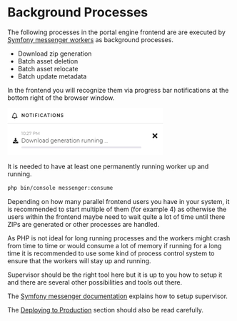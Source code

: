 # Background Processes

The following processes in the portal engine frontend are are executed by 
[Symfony messenger workers](https://symfony.com/doc/current/messenger.html) as background processes.

* Download zip generation
* Batch asset deletion 
* Batch asset relocate
* Batch update metadata

In the frontend you will recognize them via progress bar notifications at the bottom right of the browser window.

<div class="image-as-lightbox"></div>

![Download Generation Running](../img/admin_docs/download-generation-running.png)

It is needed to have at least one permanently running worker up and running. 

```bash
php bin/console messenger:consume
```

Depending on how many parallel frontend users you have in your system, it is recommended to start 
multiple of them (for example 4) as otherwise the users within the frontend maybe 
need to wait quite a lot of time until there ZIPs are generated or other processes are handled.

As PHP is not ideal for long running processes and the workers might crash from time to time
or would consume a lot of memory if running for a long time it is recommended to use 
some kind of process control system to ensure that the workers will stay up and running.

Supervisor should be the right tool here but it is up to you how to setup it and there are 
several other possibilities and tools out there. 

The [Symfony messenger documentation](https://symfony.com/doc/current/messenger.html#supervisor-configuration) explains 
how to setup supervisor. 

The [Deploying to Production](https://symfony.com/doc/current/messenger.html#deploying-to-production) section should also 
be read carefully.
